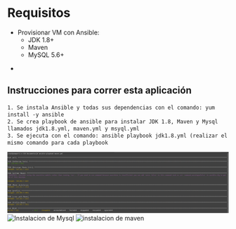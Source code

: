 # Requisitos
 - Provisionar VM con Ansible:
   - JDK 1.8+
   - Maven
   - MySQL 5.6+

*
## Instrucciones para correr esta aplicación

	1. Se instala Ansible y todas sus dependencias con el comando: yum install -y ansible
	2. Se crea playbook de ansible para instalar JDK 1.8, Maven y Mysql llamados jdk1.8.yml, maven.yml y msyql.yml 
	3. Se ejecuta con el comando: ansible playbook jdk1.8.yml (realizar el mismo comando para cada playbook
	
![Instalacion de Maven](https://github.com/semperti-bootcamp/marko2/blob/configurar-VM-con-Ansible/Imagenes/maven.png)
![Instalacion de Mysql](https://github.com/semperti-bootcamp/marko2/blob/Crear-VM/mysql.png)
![instalacion de maven](https://github.com/semperti-bootcamp/marko2/blob/Crear-VM/maven.png)
